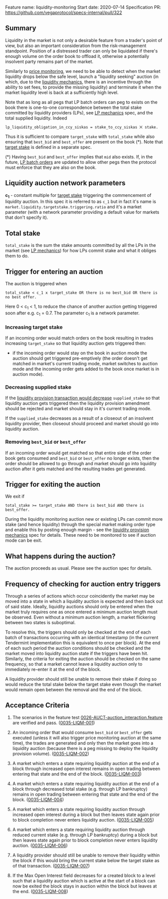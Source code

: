 Feature name: liquidity-monitoring
Start date: 2020-07-14
Specification PR: https://github.com/vegaprotocol/specs-internal/pull/322

## Summary

Liquidity in the market is not only a desirable feature from a trader's point of view, but also an important consideration from the risk-management standpoint. Position of a distressed trader can only be liquidated if there's enough volume on the order book to offload it, otherwise a potentially insolvent party remains part of the market.

Similarly to [price monitoring](./0032-PRIM-price_monitoring.md), we need to be able to detect when the market liquidity drops below the safe level, launch a "liquidity seeking" auction (in which, due to the [liquidity mechanics](./0044-LIME-lp_mechanics.md), there is an incentive through the ability to set fees, to provide the missing liquidity) and terminate it when the market liquidity level is back at a sufficiently high level.

Note that as long as all pegs that LP batch orders can peg to exists on the book there is one-to-one correspondence between the total stake committed by liquidity providers (LPs), see [LP mechanics](./0044-LIME-lp_mechanics.md) spec, and the total supplied liquidity. 
Indeed 
```
lp_liquidity_obligation_in_ccy_siskas = stake_to_ccy_siskas ⨉ stake.
```
Thus it is sufficient to compare `target_stake` with `total_stake` while also ensuring that `best_bid` and `best_offer` are present on the book (*).
Note that [target stake](./0041-TSTK-target_stake.md) is defined in a separate spec.

(*) Having `best_bid` and `best_offer` implies that `mid` also exists. If, in the future, [LP batch orders](./0038-OLIQ-liquidity_provision_order_type.md) are updated to allow other pegs then the protocol must enforce that they are also on the book.

## Liquidity auction network parameters

**c<sub>1</sub>** - constant multiple for [target stake](./0041-TSTK-target_stake.md) triggering the commencement of liquidity auction. In this spec it is referred to as `c_1` but in fact it's name is `market.liquidity.targetstake.triggering.ratio` and it's a market parameter (with a network parameter providing a default value for markets that don't specify it). 

## Total stake

`total_stake` is the sum the stake amounts committed by all the LPs in the market (see [LP mechanics](./0044-LIME-lp_mechanics.md)) for how LPs commit stake and what it obliges them to do. 

## Trigger for entering an auction

The auction is triggered when
```
total_stake < c_1 x target_stake OR there is no best_bid OR there is no best offer.
```
Here 0 < c<sub>1</sub> < 1, to reduce the chance of another auction getting triggered soon after e.g. c<sub>1</sub> = 0.7. The parameter c<sub>1</sub> is a network parameter.

### Increasing target stake

If an incoming order would match orders on the book resulting in trades increasing `target_stake` so that liquidity auction gets triggered then:

- if the incoming order would stay on the book in auction mode the auction should get triggered pre-emptively (the order doesn't get matched in market's current trading mode, market switches to auction mode and the incoming order gets added to the book once market is in auction mode).

### Decreasing supplied stake

If the [liquidity provision transaction would decrease](./0044-LIME-lp_mechanics.md#liquidity-provider-proposes-to-amend-commitment-amount) `supplied_stake` so that liquidity auction gets triggered then the liquidity provision amendment should be rejected and market should stay in it's current trading mode.

If the `supplied_stake` decreases as a result of a closeout of an insolvent liquidity provider, then closeout should proceed and market should go into liquidity auction.

### Removing `best_bid` or `best_offer`

If an incoming order would get matched so that entire side of the order book gets consumed and `best_bid` or `best_offer` no longer exists, then the order should be allowed to go through and market should go into liquidity auction after it gets matched and the resulting trades get generated.

## Trigger for exiting the auction

We exit if
```
total_stake >= target_stake AND there is best_bid AND there is best_offer.
``` 

During the liquidity monitoring auction new or existing LPs can commit more stake (and hence liquidity) through the special market making order type and enable this by posting enough margin - see the [liquidity provision mechanics](./0044-LIME-lp_mechanics.md) spec for details. These need to be monitored to see if auction mode can be exit.

## What happens during the auction?

The auction proceeds as usual. Please see the auction spec for details.
## Frequency of checking for auction entry triggers

 Through a series of actions which occur coincidently the market may be moved into a state in which a liquidity auction is expected and then back out of said state. Ideally, liquidity auctions should only be entered when the market truly requires one as once entered a minimum auction length must be observed. Even without a minimum auction length, a market flickering between two states is suboptimal. 

 To resolve this, the triggers should only be checked at the end of each batch of transactions occurring with an identical timestamp (in the current Tendermint implementation this is equivalent to once per block). At the end of each such period the auction conditions should be checked and the market moved into liquidity auction state if the triggers have been hit. Similarly, the criteria for exiting the auction should be checked on the same frequency, so that a market cannot leave a liquidity auction only to immediately re-enter it at the end of the block.

 A liquidity provider should still be unable to remove their stake if doing so would reduce the total stake below the target stake even though the market would remain open between the removal and the end of the block.

## Acceptance Criteria

1. The scenarios in the feature test [0026-AUCT-auction_interaction.feature](https://github.com/vegaprotocol/vega/tree/develop/integration/features/verified/0026-AUCT-auction_interaction.feature) are verified and pass. (<a name="0035-LIQM-001" href="#0035-LIQM-001">0035-LIQM-001</a>)

2. An incoming order that would consume `best_bid` or `best_offer` gets executed (unless it will also trigger price monitoring auction at the same time), the trades are generated and only then the market goes into a liquidity auction (because there is a peg missing to deploy the liquidity provision volume). (<a name="0035-LIQM-002" href="#0035-LIQM-002">0035-LIQM-002</a>)
   
3. A market which enters a state requiring liquidity auction at the end of a block through increased open interest remains in open trading between entering that state and the end of the block. (<a name="0035-LIQM-003" href="#0035-LIQM-003">0035-LIQM-003</a>)
   
4. A market which enters a state requiring liquidity auction at the end of a block through decreased total stake (e.g. through LP bankruptcy) remains in open trading between entering that state and the end of the block. (<a name="0035-LIQM-004" href="#0035-LIQM-004">0035-LIQM-004</a>)

5. A market which enters a state requiring liquidity auction through increased open interest during a block but then leaves state again prior to block completion never enters liquidity auction. (<a name="0035-LIQM-005" href="#0035-LIQM-005">0035-LIQM-005</a>)

6. A market which enters a state requiring liquidity auction through reduced current stake (e.g. through LP bankruptcy) during a block but then leaves state again prior to block completion never enters liquidity auction. (<a name="0035-LIQM-006" href="#0035-LIQM-006">0035-LIQM-006</a>)

7. A liquidity provider should still be unable to remove their liquidity within the block if this would bring the current stake below the target stake as of that transaction. (<a name="0035-LIQM-007" href="#0035-LIQM-007">0035-LIQM-007</a>)
   
8. If the Max Open Interest field decreases for a created block to a level such that a liquidity auction which is active at the start of a block can now be exited the block stays in auction within the block but leaves at the end. (<a name="0035-LIQM-008" href="#0035-LIQM-008">0035-LIQM-008</a>)
